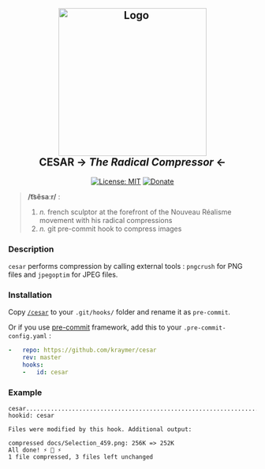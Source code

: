 <h2 align="center">
    <img alt="Logo" src="https://www.bocusedor-winners.com/data/classes/actualite/actu_278_vignette.jpg" height=300></img><br>
    CESAR → <em>The Radical Compressor</em> ←
</h2>


<p align="center">
<a href="https://github.com/psf/black/blob/master/LICENSE"><img alt="License: MIT" src="https://github.com/Kraymer/public/blob/master/brack/license.svg"></a>
<a href="https://ko-fi.com/kraymer"><img alt="Donate" src="https://img.shields.io/badge/-%E2%99%A1%20Donate%20-ff69b4"></img></a>
</p>

> **/t͡sêsaːr/** :
>
>   1. *n.* french sculptor at the forefront of the Nouveau Réalisme movement with his radical compressions
>   2. *n.* git pre-commit hook to compress images

### Description

`cesar` performs compression by calling external tools : `pngcrush` for PNG files and `jpegoptim` for JPEG files.

### Installation

Copy [`/cesar`](https://raw.githubusercontent.com/Kraymer/cesar/master/cesar) to your `.git/hooks/` folder and rename it as `pre-commit`.

Or if you use [pre-commit](https://github.com/pre-commit/pre-commit) framework, add this to your `.pre-commit-config.yaml` :

```yaml
-   repo: https://github.com/kraymer/cesar
    rev: master
    hooks:
    -   id: cesar

```

### Example

~~~
cesar....................................................................Failed
hookid: cesar

Files were modified by this hook. Additional output:

compressed docs/Selection_459.png: 256K => 252K
All done! ⚡ 🗿 ⚡
1 file compressed, 3 files left unchanged
~~~
